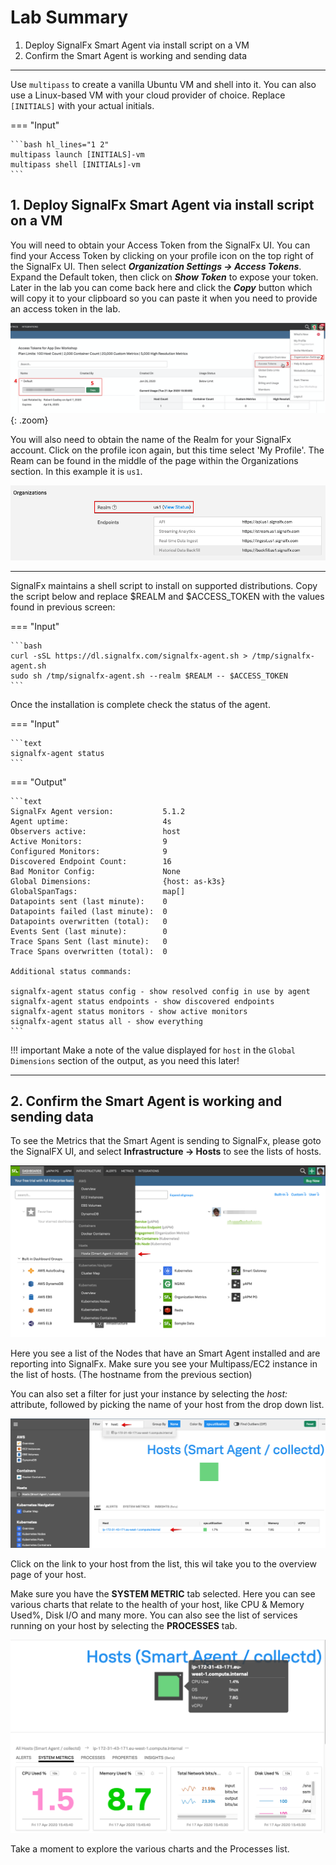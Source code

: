 # Lab Summary

1. Deploy SignalFx Smart Agent via install script on a VM
2. Confirm the Smart Agent is working and sending data

---

Use `multipass` to create a vanilla Ubuntu VM and shell into it. You can also use a Linux-based VM with your cloud provider of choice. Replace `[INITIALS]` with your actual initials.

=== "Input"

    ```bash hl_lines="1 2"
    multipass launch [INITIALS]-vm
    multipass shell [INITIALs]-vm
    ```

## 1. Deploy SignalFx Smart Agent via install script on a VM

You will need to obtain your Access Token from the SignalFx UI. You can find your Access Token by clicking on your profile icon on the top right of the SignalFx UI. Then select _**Organization Settings → Access Tokens**_. Expand the Default token, then click on _**Show Token**_ to expose your token. Later in the lab you can come back here and click the _**Copy**_ button which will copy it to your clipboard so you can paste it when you need to provide an access token in the lab.

![Access Token](../images/module4/m3-access-token.png){: .zoom}

You will also need to obtain the name of the Realm for your SignalFx account. Click on the profile icon again, but this time select 'My Profile'. The Ream can be found in the middle of the page within the Organizations section. In this example it is `us1`.

![Realm](../images/module4/m3-realm.png)

---

SignalFx maintains a shell script to install on supported distributions. Copy the script below and replace $REALM and $ACCESS_TOKEN with the values found in previous screen:

=== "Input"

    ```bash
    curl -sSL https://dl.signalfx.com/signalfx-agent.sh > /tmp/signalfx-agent.sh
    sudo sh /tmp/signalfx-agent.sh --realm $REALM -- $ACCESS_TOKEN
    ```

Once the installation is complete check the status of the agent.

=== "Input"

    ```text
    signalfx-agent status
    ```

=== "Output"

    ```text
    SignalFx Agent version:           5.1.2
    Agent uptime:                     4s
    Observers active:                 host
    Active Monitors:                  9
    Configured Monitors:              9
    Discovered Endpoint Count:        16
    Bad Monitor Config:               None
    Global Dimensions:                {host: as-k3s}
    GlobalSpanTags:                   map[]
    Datapoints sent (last minute):    0
    Datapoints failed (last minute):  0
    Datapoints overwritten (total):   0
    Events Sent (last minute):        0
    Trace Spans Sent (last minute):   0
    Trace Spans overwritten (total):  0

    Additional status commands:

    signalfx-agent status config - show resolved config in use by agent
    signalfx-agent status endpoints - show discovered endpoints
    signalfx-agent status monitors - show active monitors
    signalfx-agent status all - show everything
    ```

!!! important
    Make a note of the value displayed for `host` in the `Global Dimensions` section of the output, as you need this later!

---

## 2. Confirm the Smart Agent is working and sending data

To see the Metrics that the Smart Agent is sending to SignalFx, please goto the SignalFX UI, and select **Infrastructure → Hosts** to see the lists of hosts.

![Goto host](../images/module4/M3-hosts.png)

Here you see a list of the Nodes that have an Smart Agent installed and are reporting into SignalFx. Make sure you see your Multipass/EC2 instance in the list of hosts. (The hostname from the previous section)

You can also set a filter for just your instance by selecting the _host:_ attribute, followed by picking the name of your host from the drop down list.

![Filter host ](../images/module4/M3-list-of-hosts.png)

Click on the link to your host from the list, this wil take you to the overview page of your host.

Make sure you have the **SYSTEM METRIC** tab selected. Here you can see various charts that relate to the health of your host, like CPU & Memory Used%, Disk I/O and many more.
You can also see the list of services running on your host by selecting the **PROCESSES** tab.

![Host Selected](../images/module4/M3-host-selected.png)

Take a moment to explore the various charts and the Processes list.


